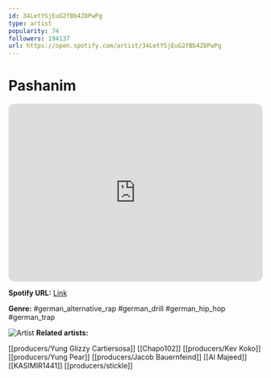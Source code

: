 ```yaml
---
id: 34LetYSjEuG2fBb4Z8PwPg
type: artist
popularity: 74
followers: 194137
url: https://open.spotify.com/artist/34LetYSjEuG2fBb4Z8PwPg
---
```

# Pashanim

<iframe style="border-radius:12px" src="https://open.spotify.com/embed/artist/34LetYSjEuG2fBb4Z8PwPg" width="100%" height="352" frameBorder="0" allowfullscreen="" allow="autoplay; clipboard-write; encrypted-media; fullscreen; picture-in-picture" loading="lazy"></iframe>

**Spotify URL:** [Link](https://open.spotify.com/artist/34LetYSjEuG2fBb4Z8PwPg)

**Genre:**  #german_alternative_rap #german_drill #german_hip_hop #german_trap

![Artist](https://i.scdn.co/image/ab6761610000e5eb869c07e9ea8ff97059356dc0)
**Related artists:**

[[producers/Yung Glizzy Cartiersosa]]
[[Chapo102]]
[[producers/Kev Koko]]
[[producers/Yung Pear]]
[[producers/Jacob Bauernfeind]]
[[Al Majeed]]
[[KASIMIR1441]]
[[producers/stickle]]
